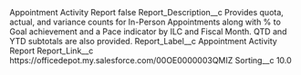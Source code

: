 <?xml version="1.0" encoding="UTF-8"?>
<CustomMetadata xmlns="http://soap.sforce.com/2006/04/metadata" xmlns:xsi="http://www.w3.org/2001/XMLSchema-instance" xmlns:xsd="http://www.w3.org/2001/XMLSchema">
    <label>Appointment Activity Report</label>
    <protected>false</protected>
    <values>
        <field>Report_Description__c</field>
        <value xsi:type="xsd:string">Provides quota, actual, and variance counts for In-Person Appointments along with % to Goal achievement and a Pace indicator by ILC and Fiscal Month. QTD and YTD subtotals are also provided.</value>
    </values>
    <values>
        <field>Report_Label__c</field>
        <value xsi:type="xsd:string">Appointment Activity Report</value>
    </values>
    <values>
        <field>Report_Link__c</field>
        <value xsi:type="xsd:string">https://officedepot.my.salesforce.com/00OE0000003QMIZ</value>
    </values>
    <values>
        <field>Sorting__c</field>
        <value xsi:type="xsd:double">10.0</value>
    </values>
</CustomMetadata>
